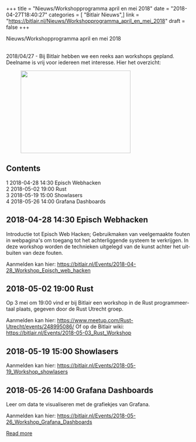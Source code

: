 +++
title = "Nieuws/Workshopprogramma april en mei 2018"
date = "2018-04-27T18:40:27"
categories = [ "Bitlair Nieuws",]
link = "https://bitlair.nl/Nieuws/Workshopprogramma_april_en_mei_2018"
draft = false
+++

<div class="mw-content-ltr mw-parser-output" dir="ltr" lang="en"><p><a class="mw-selflink selflink">Nieuws/Workshopprogramma april en mei 2018</a>
</p></div><div class="mw-content-ltr mw-parser-output" dir="ltr" lang="en"><p><br />
2018/04/27 - Bij Bitlair hebben we een reeks aan workshops gepland. Deelname is vrij voor iedereen met interesse. Hier het overzicht:
</p>
<figure class="mw-default-size"><a class="mw-file-description" href="https://bitlair.nl/File:WCW-overview.jpg"><img class="mw-file-element" height="225" src="https://bitlair.nl/images/thumb/0/03/WCW-overview.jpg/300px-WCW-overview.jpg" width="300" /></a><figcaption></figcaption></figure>
<div class="toc" id="toc"><input class="toctogglecheckbox" id="toctogglecheckbox" style="display: none;" type="checkbox" /><div class="toctitle" dir="ltr" lang="en"><h2 id="mw-toc-heading">Contents</h2><span class="toctogglespan"><label class="toctogglelabel" for="toctogglecheckbox"></label></span></div>
<ul>
<li class="toclevel-1 tocsection-1"><a href="https://bitlair.nl/Special:Ask/-5B-5BCategory:Nieuws-5D-5D/mainlabel%3D/limit%3D50/order%3Ddesc/sort%3DNews-20date/offset%3D0/format%3Dfeed/searchlabel%3DAtom/type%3Datom/title%3DBitlair-20Nieuws/page%3Dfull#2018-04-28_14:30_Episch_Webhacken"><span class="tocnumber">1</span> <span class="toctext">2018-04-28 14:30 Episch Webhacken</span></a></li>
<li class="toclevel-1 tocsection-2"><a href="https://bitlair.nl/Special:Ask/-5B-5BCategory:Nieuws-5D-5D/mainlabel%3D/limit%3D50/order%3Ddesc/sort%3DNews-20date/offset%3D0/format%3Dfeed/searchlabel%3DAtom/type%3Datom/title%3DBitlair-20Nieuws/page%3Dfull#2018-05-02_19:00_Rust"><span class="tocnumber">2</span> <span class="toctext">2018-05-02 19:00 Rust</span></a></li>
<li class="toclevel-1 tocsection-3"><a href="https://bitlair.nl/Special:Ask/-5B-5BCategory:Nieuws-5D-5D/mainlabel%3D/limit%3D50/order%3Ddesc/sort%3DNews-20date/offset%3D0/format%3Dfeed/searchlabel%3DAtom/type%3Datom/title%3DBitlair-20Nieuws/page%3Dfull#2018-05-19_15:00_Showlasers"><span class="tocnumber">3</span> <span class="toctext">2018-05-19 15:00 Showlasers</span></a></li>
<li class="toclevel-1 tocsection-4"><a href="https://bitlair.nl/Special:Ask/-5B-5BCategory:Nieuws-5D-5D/mainlabel%3D/limit%3D50/order%3Ddesc/sort%3DNews-20date/offset%3D0/format%3Dfeed/searchlabel%3DAtom/type%3Datom/title%3DBitlair-20Nieuws/page%3Dfull#2018-05-26_14:00_Grafana_Dashboards"><span class="tocnumber">4</span> <span class="toctext">2018-05-26 14:00 Grafana Dashboards</span></a></li>
</ul>
</div>

<h2><span class="mw-headline" id="2018-04-28_14:30_Episch_Webhacken">2018-04-28 14:30 Episch Webhacken</span></h2>
<p>Introductie tot Episch Web Hacken; Gebruikmaken van veelgemaakte fouten in webpagina's om toegang tot het achterliggende systeem te verkrijgen. In deze workshop worden de technieken uitgelegd van de kunst achter het uitbuiten van deze fouten.
</p><p>Aanmelden kan hier: <a class="external free" href="https://bitlair.nl/Events/2018-04-28_Workshop_Episch_web_hacken" rel="nofollow">https://bitlair.nl/Events/2018-04-28_Workshop_Episch_web_hacken</a>
</p>
<h2><span class="mw-headline" id="2018-05-02_19:00_Rust">2018-05-02 19:00 Rust</span></h2>
<p>Op 3 mei om 19:00 vind er bij Bitlair een workshop in de Rust programmeertaal plaats, gegeven door de Rust Utrecht groep.
</p><p>Aanmelden kan hier: <a class="external free" href="https://www.meetup.com/Rust-Utrecht/events/248995086/" rel="nofollow">https://www.meetup.com/Rust-Utrecht/events/248995086/</a>
Of op de Bitlair wiki: <a class="external free" href="https://bitlair.nl/Events/2018-05-03_Rust_Workshop" rel="nofollow">https://bitlair.nl/Events/2018-05-03_Rust_Workshop</a>
</p>
<h2><span class="mw-headline" id="2018-05-19_15:00_Showlasers">2018-05-19 15:00 Showlasers</span></h2>
<p>Aanmelden kan hier: <a class="external free" href="https://bitlair.nl/Events/2018-05-19_Workshop_showlasers" rel="nofollow">https://bitlair.nl/Events/2018-05-19_Workshop_showlasers</a>
</p>
<h2><span class="mw-headline" id="2018-05-26_14:00_Grafana_Dashboards">2018-05-26 14:00 Grafana Dashboards</span></h2>
<p>Leer om data te visualiseren met de grafiekjes van Grafana.
</p><p>Aanmelden kan hier: <a class="external free" href="https://bitlair.nl/Events/2018-05-26_Workshop_Grafana_Dashboards" rel="nofollow">https://bitlair.nl/Events/2018-05-26_Workshop_Grafana_Dashboards</a>
</p></div>

[Read more](https://bitlair.nl/Nieuws/Workshopprogramma_april_en_mei_2018)